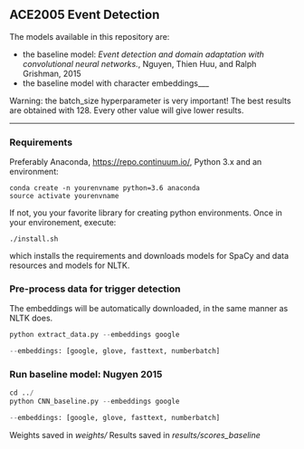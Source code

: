 ## ACE2005 Event Detection

The models available in this repository are:
* the baseline model: *Event detection and domain adaptation with convolutional neural networks.*, Nguyen, Thien Huu, and Ralph Grishman, 2015
* the baseline model with character embeddings___

Warning: the batch_size hyperparameter is very important! The best results are obtained with 128. Every other value will give lower results.
___


### Requirements

Preferably Anaconda, https://repo.continuum.io/, Python 3.x and an environment: 
```
conda create -n yourenvname python=3.6 anaconda
source activate yourenvname
```
If not, you your favorite library for creating python environments.
Once in your environement, execute: 

```
./install.sh
```
which installs the requirements and downloads models for SpaCy and data resources and models for NLTK.

### Pre-process data for trigger detection

The embeddings will be automatically downloaded, in the same manner as NLTK does.

```python
python extract_data.py --embeddings google

--embeddings: [google, glove, fasttext, numberbatch]
```

### Run baseline model: Nugyen 2015

```python
cd ../
python CNN_baseline.py --embeddings google

--embeddings: [google, glove, fasttext, numberbatch]
```

Weights saved in *weights/*
Results saved in *results/scores_baseline*





